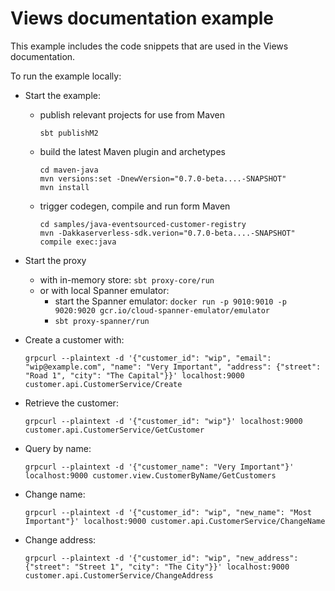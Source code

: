 # Views documentation example

This example includes the code snippets that are used in the Views documentation.

To run the example locally:

* Start the example:
  * publish relevant projects for use from Maven
    ```
    sbt publishM2
    ```
  * build the latest Maven plugin and archetypes
    ```
    cd maven-java
    mvn versions:set -DnewVersion="0.7.0-beta....-SNAPSHOT"
    mvn install
    ```
  * trigger codegen, compile and run form Maven
    ```
    cd samples/java-eventsourced-customer-registry
    mvn -Dakkaserverless-sdk.verion="0.7.0-beta....-SNAPSHOT" compile exec:java
    ```

* Start the proxy
  * with in-memory store: `sbt proxy-core/run`
  * or with local Spanner emulator:
    * start the Spanner emulator: `docker run -p 9010:9010 -p 9020:9020 gcr.io/cloud-spanner-emulator/emulator`
    * `sbt proxy-spanner/run`
* Create a customer with:
  ```
  grpcurl --plaintext -d '{"customer_id": "wip", "email": "wip@example.com", "name": "Very Important", "address": {"street": "Road 1", "city": "The Capital"}}' localhost:9000  customer.api.CustomerService/Create
  ```
* Retrieve the customer:
  ```
  grpcurl --plaintext -d '{"customer_id": "wip"}' localhost:9000  customer.api.CustomerService/GetCustomer
  ```
* Query by name:
  ```
  grpcurl --plaintext -d '{"customer_name": "Very Important"}' localhost:9000 customer.view.CustomerByName/GetCustomers
  ```
* Change name:
  ```
  grpcurl --plaintext -d '{"customer_id": "wip", "new_name": "Most Important"}' localhost:9000 customer.api.CustomerService/ChangeName
  ```
* Change address:
  ```
  grpcurl --plaintext -d '{"customer_id": "wip", "new_address": {"street": "Street 1", "city": "The City"}}' localhost:9000 customer.api.CustomerService/ChangeAddress
  ```
